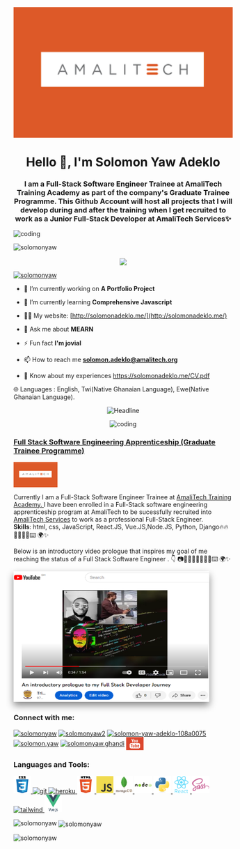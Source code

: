 <img src="/amalitech.png" width="100%" height="300px" style="margin-right: 2rem; display: flex "> 
<h1 align="center">Hello 👋, I'm Solomon Yaw Adeklo</h1>
<h3 align="center">I am a Full-Stack Software Engineer Trainee at AmaliTech Training Academy as part of the company's Graduate Trainee Programme. This Github Account will host all projects that I will develop during and after the training when I get recruited to work as a Junior Full-Stack Developer at AmaliTech Services✨</h3>
<img src="https://media3.giphy.com/media/xT9IgzoKnwFNmISR8I/giphy.gif?cid=ecf05e47rmsba7fv27ywvgir8f0he7e1w960uiknknbbmbwu&rid=giphy.gif&ct=g" width="70%" height="250px" alt="coding">

<p align="left"> <img src="https://komarev.com/ghpvc/?username=solomon-yaw-amalitech&label=Profile%20views&color=0e75b6&style=flat" alt="solomonyaw" /> </p>
<p align="center"> <img  align="center" src="https://media.giphy.com/media/du3J3cXyzhj75IOgvA/giphy.gif" width="100"/></p>

<p align="left"> <a href="https://github.com/ryo-ma/github-profile-trophy"><img src="https://github-profile-trophy.vercel.app/?username=solomon-yaw-amalitech" alt="solomonyaw" /></a> </p>

- 🔭 I’m currently working on **A Portfolio Project**

- 🌱 I’m currently learning **Comprehensive Javascript**

- 👨‍💻 My website: [http://solomonadeklo.me/](http://solomonadeklo.me/)

- 💬 Ask me about **MEARN**

- ⚡ Fun fact **I'm jovial**

- 📫 How to reach me **solomon.adeklo@amalitech.org**
- 📄 Know about my experiences https://solomonadeklo.me/CV.pdf

🌐 Languages : English, Twi(Native Ghanaian Language), Ewe(Native Ghanaian Language).

<div align=center> 
         <img src="https://readme-typing-svg.herokuapp.com?color=%2336BCF7&size=32&center=true&vCenter=true&width=600&height=50&lines=Fun+Facts:+;I+Love+Listening+To+Music;I+Love+Football;And+I+Am+A+Chelsea+Fan;I+Love+Reading;Bucky+Fuller+Is+My+Role+Model;I+Have+Passion+For+AI;" alt="Headline" /> 
     </div>

<p align="center"> <img src="https://media.giphy.com/media/v1.Y2lkPTc5MGI3NjExYWM2NzI4MzdjMGExNDcwNWU0Nzk1ODRkYTlmZmU1NDkyYmMxN2NjMiZjdD1n/Ec9CDfyGiqN3qnRiIo/giphy.gif" width="40%" height="320px" alt="coding"></p>

<h3 align="left"><ins>Full Stack Software Engineering Apprenticeship (Graduate Trainee Programme)</ins></h3>
<img src="/amalitech.png" width="20%" height="20%" style="margin-right: 2rem; display: flex "> 
  <p> 
    Currently I am a Full-Stack Software Engineer Trainee at <a href="https://amalitech.org/" target="_blank">AmaliTech Training Academy. </a> I have been enrolled in a Full-Stack software engineering apprenticeship program at AmaliTech to be sucessfully recruited into <a href="https://amalitech.com/" target="_blank">AmaliTech Services</a> to work as a professional Full-Stack Engineer.<br>
    <strong>Skills</strong>: html, css, JavaScript, React.JS, Vue.JS,Node.JS, Python, Django🔥🔥👨‍💻👨‍💻⌨️ 🌍✨ </p>
  </div>

<p>Below is an introductory video prologue that inspires my goal of me reaching the status of a Full Stack Software Engineer . 👇 📷📸🔥🔥👨‍💻👨‍💻⌨️ 🌍✨</p>

<a href="https://www.youtube.com/watch?v=juxwJFkR9xw" target="_blank"><img src="/prologue.PNG" width="450px" height= "300px" class="gtdc" alt="GTDC" style=" box-shadow: 0rem  0.5rem 1rem #888888;"/></a>

<h3 align="left">Connect with me:</h3>
<p align="left">
<a href="https://codepen.io/solomonyaw" target="blank"><img align="center" src="https://raw.githubusercontent.com/rahuldkjain/github-profile-readme-generator/master/src/images/icons/Social/codepen.svg" alt="solomonyaw" height="30" width="40" /></a>
<a href="https://twitter.com/solomonyaw2" target="blank"><img align="center" src="https://raw.githubusercontent.com/rahuldkjain/github-profile-readme-generator/master/src/images/icons/Social/twitter.svg" alt="solomonyaw2" height="30" width="40" /></a>
<a href="https://linkedin.com/in/solomon-yaw-adeklo-108a0075" target="blank"><img align="center" src="https://raw.githubusercontent.com/rahuldkjain/github-profile-readme-generator/master/src/images/icons/Social/linked-in-alt.svg" alt="solomon-yaw-adeklo-108a0075" height="30" width="40" /></a>
<a href="https://fb.com/solomon.yaw" target="blank"><img align="center" src="https://raw.githubusercontent.com/rahuldkjain/github-profile-readme-generator/master/src/images/icons/Social/facebook.svg" alt="solomon.yaw" height="30" width="40" /></a>
<a href="https://instagram.com/solomonyaw.ghandi" target="blank"><img align="center" src="https://raw.githubusercontent.com/rahuldkjain/github-profile-readme-generator/master/src/images/icons/Social/instagram.svg" alt="solomonyaw.ghandi" height="30" width="40" /></a>
<a href="https://www.youtube.com/@trinarycompanylimited4572" target="blank"><img align="center" src="youtube.png" alt="TrinaryCompanyLimited" height="30" width="40" /></a>
</p>

<h3 align="left">Languages and Tools:</h3>
<p align="left"> <a href="https://www.w3schools.com/css/" target="_blank" rel="noreferrer"> <img src="https://raw.githubusercontent.com/devicons/devicon/master/icons/css3/css3-original-wordmark.svg" alt="css3" width="40" height="40"/> </a> <a href="https://git-scm.com/" target="_blank" rel="noreferrer"> <img src="https://www.vectorlogo.zone/logos/git-scm/git-scm-icon.svg" alt="git" width="40" height="40"/> </a> <a href="https://heroku.com" target="_blank" rel="noreferrer"> <img src="https://www.vectorlogo.zone/logos/heroku/heroku-icon.svg" alt="heroku" width="40" height="40"/> </a> <a href="https://www.w3.org/html/" target="_blank" rel="noreferrer"> <img src="https://raw.githubusercontent.com/devicons/devicon/master/icons/html5/html5-original-wordmark.svg" alt="html5" width="40" height="40"/> </a> <a href="https://developer.mozilla.org/en-US/docs/Web/JavaScript" target="_blank" rel="noreferrer"> <img src="https://raw.githubusercontent.com/devicons/devicon/master/icons/javascript/javascript-original.svg" alt="javascript" width="40" height="40"/> </a> <a href="https://www.mongodb.com/" target="_blank" rel="noreferrer"> <img src="https://raw.githubusercontent.com/devicons/devicon/master/icons/mongodb/mongodb-original-wordmark.svg" alt="mongodb" width="40" height="40"/> </a> <a href="https://nodejs.org" target="_blank" rel="noreferrer"> <img src="https://raw.githubusercontent.com/devicons/devicon/master/icons/nodejs/nodejs-original-wordmark.svg" alt="nodejs" width="40" height="40"/> </a> <a href="https://www.python.org" target="_blank" rel="noreferrer"> <img src="https://raw.githubusercontent.com/devicons/devicon/master/icons/python/python-original.svg" alt="python" width="40" height="40"/> </a> <a href="https://reactjs.org/" target="_blank" rel="noreferrer"> <img src="https://raw.githubusercontent.com/devicons/devicon/master/icons/react/react-original-wordmark.svg" alt="react" width="40" height="40"/> </a> <a href="https://sass-lang.com" target="_blank" rel="noreferrer"> <img src="https://raw.githubusercontent.com/devicons/devicon/master/icons/sass/sass-original.svg" alt="sass" width="40" height="40"/> </a> <a href="https://tailwindcss.com/" target="_blank" rel="noreferrer"> <img src="https://www.vectorlogo.zone/logos/tailwindcss/tailwindcss-icon.svg" alt="tailwind" width="40" height="40"/> </a> <a href="https://vuejs.org/" target="_blank" rel="noreferrer"> <img src="https://raw.githubusercontent.com/devicons/devicon/master/icons/vuejs/vuejs-original-wordmark.svg" alt="vuejs" width="40" height="40"/> </a> </p>

<p><img align="left" src="https://github-readme-stats.vercel.app/api/top-langs?username=solomon-yaw-amalitech&show_icons=true&locale=en&layout=compact" alt="solomonyaw" /></p>

<p>&nbsp;<img align="center" src="https://github-readme-stats.vercel.app/api?username=solomon-yaw-amalitech&show_icons=true&locale=en" alt="solomonyaw" /></p>

<p><img align="center" src="https://github-readme-streak-stats.herokuapp.com/?user=solomon-yaw-amalitech&" alt="solomonyaw" /></p>
